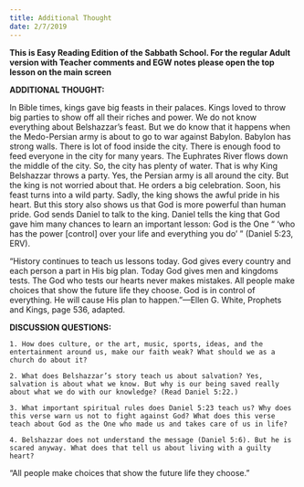 ```yaml
---
title: Additional Thought
date: 2/7/2019
---
```


 **This is Easy Reading Edition of the Sabbath School. For the regular Adult version with Teacher comments and EGW notes please open the top lesson on the main screen** 

**ADDITIONAL THOUGHT:**

In Bible times, kings gave big feasts in their palaces. Kings loved to throw big parties to show off all their riches and power. We do not know everything about Belshazzar’s feast. But we do know that it happens when the Medo-Persian army is about to go to war against Babylon. Babylon has strong walls. There is lot of food inside the city. There is enough food to feed everyone in the city for many years. The Euphrates River flows down the middle of the city. So, the city has plenty of water. That is why King Belshazzar throws a party. Yes, the Persian army is all around the city. But the king is not worried about that. He orders a big celebration. Soon, his feast turns into a wild party. Sadly, the king shows the awful pride in his heart. But this story also shows us that God is more powerful than human pride. God sends Daniel to talk to the king. Daniel tells the king that God gave him many chances to learn an important lesson: God is the One “ ‘who has the power [control] over your life and everything you do’ ” (Daniel 5:23, ERV).

“History continues to teach us lessons today. God gives every country and each person a part in His big plan. Today God gives men and kingdoms tests. The God who tests our hearts never makes mistakes. All people make choices that show the future life they choose. God is in control of everything. He will cause His plan to happen.”—Ellen G. White, Prophets and Kings, page 536, adapted.

**DISCUSSION QUESTIONS:**

`1. How does culture, or the art, music, sports, ideas, and the entertainment around us, make our faith weak? What should we as a church do about it?`

`2. What does Belshazzar’s story teach us about salvation? Yes, salvation is about what we know. But why is our being saved really about what we do with our knowledge? (Read Daniel 5:22.)`

`3. What important spiritual rules does Daniel 5:23 teach us? Why does this verse warn us not to fight against God? What does this verse teach about God as the One who made us and takes care of us in life?`

`4. Belshazzar does not understand the message (Daniel 5:6). But he is scared anyway. What does that tell us about living with a guilty heart?`

“All people make choices that show the future life they choose.”
